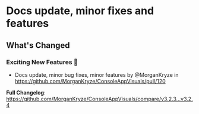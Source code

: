 # Docs update, minor fixes and features

## What's Changed
### Exciting New Features 🎉
* Docs update, minor bug fixes, minor features by @MorganKryze in https://github.com/MorganKryze/ConsoleAppVisuals/pull/120


**Full Changelog**: https://github.com/MorganKryze/ConsoleAppVisuals/compare/v3.2.3...v3.2.4